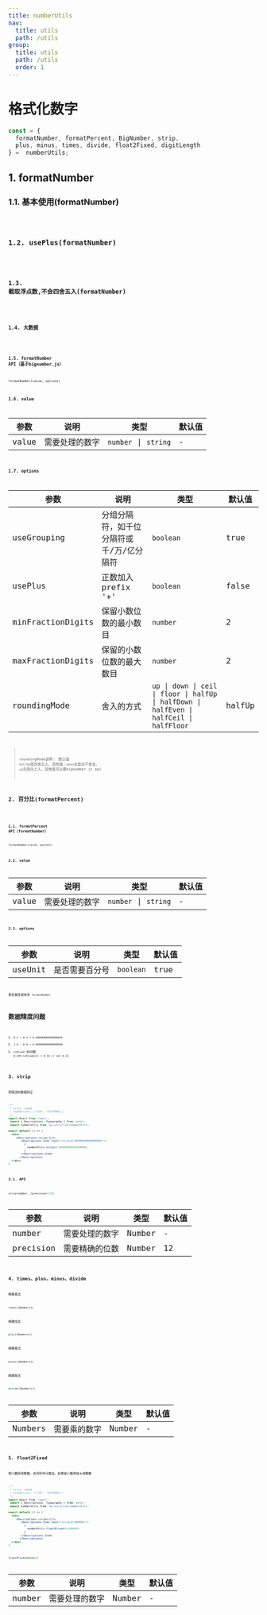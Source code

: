 ```yaml
---
title: numberUtils
nav:
  title: utils
  path: /utils
group:
  title: utils
  path: /utils
  order: 1
---
```


# 格式化数字
```js
const = {
  formatNumber, formatPercent, BigNumber, strip,
  plus, minus, times, divide, float2Fixed, digitLength
} =  numberUtils;
```
## 1. formatNumber
### 1.1. 基本使用(formatNumber)
<code hideActions='["CSB", "EXTERNAL"]' src="./demo/index.jsx" />

### 1.2. usePlus(formatNumber)
<code hideActions='["CSB", "EXTERNAL"]' src="./demo/usePlus.jsx" />

### 1.3. 截取浮点数,不会四舍五入(formatNumber)
<code hideActions='["CSB", "EXTERNAL"]' src="./demo/roundingMode.jsx" />

### 1.4. 大数据
<code hideActions='["CSB", "EXTERNAL"]' src="./demo/bigData.jsx" />

### 1.5. formatNumber API（基于bignumber.js）

`formatNumber(value, options)`

### 1.6. value
| 参数 | 说明 | 类型 | 默认值 |
| --- | --- | --- | --- |
| value | 需要处理的数字 | `number` \| `string` | - |

### 1.7. options

| 参数 | 说明 | 类型 | 默认值 |
| --- | --- | --- | --- |
| useGrouping | 分组分隔符，如千位分隔符或千/万/亿分隔符 | `boolean` | true |
| usePlus | 正数加入prefix '+' | `boolean` | false |
| minFractionDigits | 保留小数位数的最小数目 | `number` | 2 |
| maxFractionDigits | 保留的小数位数的最大数目 | `number` | 2 |
| roundingMode | 舍入的方式 |`up \| down \| ceil \| floor \| halfUp \| halfDown \| halfEven \| halfCeil \| halfFloor` | halfUp |

> roundingMode说明： 默认值 `halfUp`是四舍五入，其他值：`down`总是向下舍去， `up`总是向上入，其他值可以看bignumber.js api


## 2. 百分比(formatPercent)
<code hideActions='["CSB", "EXTERNAL"]' src="./demo/formatPercent.jsx" />


### 2.1. formatPercent API（formatNumber）

`formatNumber(value, options)`

### 2.2. value
| 参数 | 说明 | 类型 | 默认值 |
| --- | --- | --- | --- |
| value | 需要处理的数字 | `number` \| `string` | - |

### 2.3. options

| 参数 | 说明 | 类型 | 默认值 |
| --- | --- | --- | --- |
| useUnit | 是否需要百分号 | `boolean` | true |
更多属性请参考 `formatNumber`

# 数据精度问题
1. `0.1 + 0.2 = 0.30000000000000004`
2. `1.0 - 0.9 = 0.09999999999999998`
3. `toFixed` 的问题 `0.105.toFixed(2) = 0.10 // not 0.11`

## 3. strip
把错误的数据转正

```jsx
/**
 * title: 代码块
 * hideActions: ["CSB", "EXTERNAL"]
 */
import React from 'react';
 import { Descriptions, Typography } from 'antd';
 import numberUtils from 'aa-utils/lib/numberUtils';

export default () => (
  <div>
     <Descriptions column={1}>
        <Descriptions.Item label="strip(0.09999999999999998)">
          {
            numberUtils.strip(0.09999999999999998)
          }
        </Descriptions.Item>
       </Descriptions>
  </div>
)
```
### 3.1. API

```js
strip(number, [precision=12])
```
| 参数 | 说明 | 类型 | 默认值 |
| --- | --- | --- | --- |
| number | 需要处理的数字 | Number | - |
| precision | 需要精确的位数 | Number | 12 |

## 4. times、plus、minus、divide
精确乘法
```js
times([Numbers])
```
精确加法
```js
plus([Numbers])
```
精确乘法
```js
minus([Numbers])
```
精确除法
```js
divide([Numbers])
```
| 参数 | 说明 | 类型 | 默认值 |
| --- | --- | --- | --- |
| Numbers | 需要乘的数字 | Number | - |

## 5. float2Fixed
把小数转成整数，支持科学计数法。如果是小数则放大成整数
```jsx
/**
 * title: 代码块
 * hideActions: ["CSB", "EXTERNAL"]
 */
import React from 'react';
 import { Descriptions, Typography } from 'antd';
 import numberUtils from 'aa-utils/lib/numberUtils';

export default () => (
  <div>
     <Descriptions column={1}>
        <Descriptions.Item label="strip(0.099999)">
          {
            numberUtils.float2Fixed(0.099999)
          }
        </Descriptions.Item>
       </Descriptions>
  </div>
)
```

```js
float2Fixed(Number)
```

| 参数 | 说明 | 类型 | 默认值 |
| --- | --- | --- | --- |
| number | 需要处理的数字 | Number | - |

